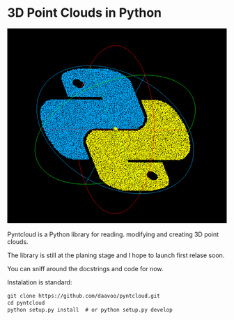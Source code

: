 3D Point Clouds in Python
=============================
![pyntcloud Logo](data/3Dpython.png)

Pyntcloud is a Python library for reading. modifying and creating 3D point clouds.

The library is still at the planing stage and I hope to launch first relase soon.

You can sniff around the docstrings and code for now.

Instalation is standard:

    git clone https://github.com/daavoo/pyntcloud.git
    cd pyntcloud
    python setup.py install  # or python setup.py develop
